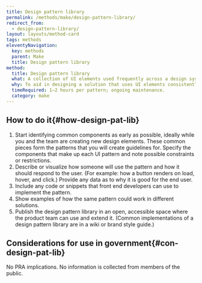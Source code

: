 ```yaml
---
title: Design pattern library
permalink: /methods/make/design-pattern-library/
redirect_from:
  - design-pattern-library/
layout: layouts/method-card
tags: methods
eleventyNavigation:
  key: methods
  parent: Make
  title: Design pattern library
method:
  title: Design pattern library
  what: A collection of UI elements used frequently across a design system, consisting of the base patterns and helpful information about how to use them.
  why: To aid in designing a solution that uses UI elements consistently. Maintaining a set of approved, reusable patterns makes it easier to produce new features or make updates to the current solution.
  timeRequired: 1–2 hours per pattern; ongoing maintenance.
  category: make
---
```


## How to do it{#how-design-pat-lib}

1. Start identifying common components as early as possible, ideally while you and the team are creating new design elements. These common pieces form the patterns that you will create guidelines for. Specify the components that make up each UI pattern and note possible constraints or restrictions.
1. Describe or visualize how someone will use the pattern and how it should respond to the user. (For example: how a button renders on load, hover, and click.) Provide any data as to why it is good for the end user.
1. Include any code or snippets that front end developers can use to implement the pattern.
1. Show examples of how the same pattern could work in different solutions.
1. Publish the design pattern library in an open, accessible space where the product team can use and extend it. (Common implementations of a design pattern library are in a wiki or brand style guide.)

<section class="method--section method--section--government-considerations" markdown="1" >

## Considerations for use in government{#con-design-pat-lib}

No PRA implications. No information is collected from members of the public.
</section>
